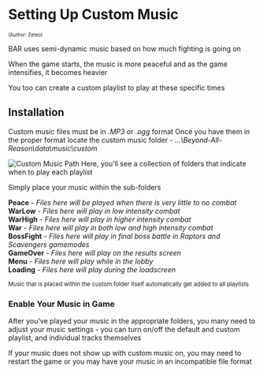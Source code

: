[comment]: <> ()

# Setting Up Custom Music
<sup><sup>(Author: Zeteo)</sup></sup>

BAR uses semi-dynamic music based on how much fighting is going on

When the game starts, the music is more peaceful and as the game intensifies, it becomes heavier

You too can create a custom playlist to play at these specific times

## Installation

Custom music files must be in *.MP3* or *.ogg* format
Once you have them in the proper format locate the custom music folder - *...\Beyond-All-Reason\data\music\custom*

![Custom Music Path](https://github.com/Zete0/Guides/assets/47950648/bd8fc5b0-ab09-4424-9cbd-aeb3086359ff)
Here, you'll see a collection of folders that indicate when to play each playlist

Simply place your music within the sub-folders

**Peace** - *Files here will be played when there is very little to no combat*<br>
**WarLow** - *Files here will play in low intensity combat*<br>
**WarHigh** - *Files here will play in higher intensity combat*<br>
**War** - *Files here will play in both low and high intensity combat*<br>
**BossFight** - *Files here will play in final boss battle in Raptors and Scavengers gamemodes*<br>
**GameOver** - *Files here will play on the results screen*<br>
**Menu** - *Files here will play while in the lobby*<br>
**Loading** - *Files here will play during the loadscreen*

<sup> Music that is placed within the custom folder itself automatically get added to all playlists</sup>

### Enable Your Music in Game

After you've played your music in the appropriate folders, you many need to adjust your music settings - you can turn on/off the default and custom playlist, and individual tracks themselves

If your music does not show up with custom music on, you may need to restart the game or you may have your music in an incompatible file format
